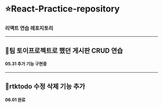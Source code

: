 # ⭐React-Practice-repository
  ### 리액트 연습 레포지토리
  ---
## 🧸팀 토이프로젝트로 했던 게시판 CRUD 연습
  #### 05.31 추가 기능 구현중
  ---
## 🚀rtktodo 수정 삭제 기능 추가
  #### 06.01 완료
 
